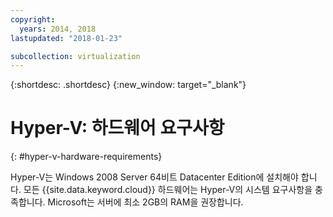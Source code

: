 ```yaml
---
copyright:
  years: 2014, 2018
lastupdated: "2018-01-23"

subcollection: virtualization
---
```

{:shortdesc: .shortdesc}
{:new_window: target="_blank"}

# Hyper-V: 하드웨어 요구사항
{: #hyper-v-hardware-requirements}

Hyper-V는 Windows 2008 Server 64비트 Datacenter Edition에 설치해야 합니다. 모든 {{site.data.keyword.cloud}} 하드웨어는 Hyper-V의 시스템 요구사항을 충족합니다. Microsoft는 서버에 최소 2GB의 RAM을 권장합니다.
